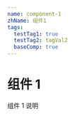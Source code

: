 ```yaml
---
name: component-1
zhName: 组件1
tags:
  testTag1: true
  testTag2: tagVal2
  baseComp: true
---
```


# 组件 1

组件 1 说明

